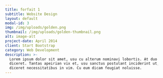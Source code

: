 ```yaml
---
title: forfait 1
subtitle: Website Design
layout: default
modal-id: 3
img: /img/uploads/golden.png
thumbnail: /img/uploads/golden-thumbnail.png
alt: image-alt
project-date: April 2014
client: Start Bootstrap
category: Web Development
description: >-
  Lorem ipsum dolor sit amet, usu cu alterum nominavi lobortis. At duo novum
  diceret. Tantas apeirian vix et, usu sanctus postulant inciderint ut, populo
  diceret necessitatibus in vim. Cu eum dicam feugiat noluisse.
---
```


